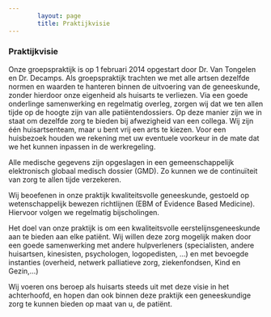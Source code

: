```yaml
---
        layout: page
        title: Praktijkvisie
---
```


### Praktijkvisie

Onze groepspraktijk is op 1 februari 2014 opgestart door Dr. Van Tongelen en Dr. Decamps. Als groepspraktijk trachten we met alle artsen dezelfde normen en waarden te hanteren binnen de uitvoering van de geneeskunde, zonder hierdoor onze eigenheid als huisarts te verliezen. Via een goede onderlinge samenwerking en regelmatig overleg, zorgen wij dat we ten allen tijde op de hoogte zijn van alle patiëntendossiers. Op deze manier zijn we in staat om dezelfde zorg te bieden bij afwezigheid van een collega. Wij zijn één huisartsenteam, maar u bent vrij een arts te kiezen. Voor een huisbezoek houden we rekening met uw eventuele voorkeur in de mate dat we het kunnen inpassen in de werkregeling. 

Alle medische gegevens zijn opgeslagen in een gemeenschappelijk elektronisch globaal medisch dossier (GMD). Zo kunnen we de continuïteit van zorg te allen tijde verzekeren. 

Wij beoefenen in onze praktijk kwaliteitsvolle geneeskunde, gestoeld op wetenschappelijk bewezen richtlijnen (EBM of Evidence Based Medicine).  Hiervoor volgen we regelmatig bijscholingen.

Het doel van onze praktijk is om een kwaliteitsvolle eerstelijnsgeneeskunde aan te bieden aan elke patiënt. Wij willen deze zorg mogelijk maken door een goede samenwerking met andere hulpverleners (specialisten, andere huisartsen, kinesisten, psychologen, logopedisten, …) en met bevoegde instanties (overheid, netwerk palliatieve zorg, ziekenfondsen, Kind en Gezin,…)

Wij voeren ons beroep als huisarts steeds uit met deze visie in het achterhoofd, en hopen dan ook binnen deze praktijk een geneeskundige zorg te kunnen bieden op maat van u, de patiënt.
